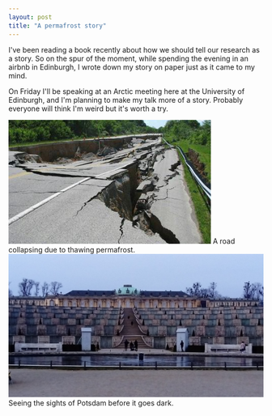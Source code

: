 ```yaml
---
layout: post
title: "A permafrost story"
---
```


I've been reading a book recently about how we should tell our research as a story. So on the spur of the moment, while 
spending the evening in an airbnb in Edinburgh, I wrote down my story on paper just as it came to my mind.

On Friday I'll be speaking at an Arctic meeting here at the University of Edinburgh, and 
I'm planning to make my talk more of a story. Probably everyone will think I'm weird but it's worth a try.

<div class="inline-image" style="float: right">
<img src="/images/Permafrost-road-damage.jpg"/>
<span>A road collapsing due to thawing permafrost. </span>
</div>



<div class="inline-image" style="width: 100%">
<img src="/images/potsdam.JPG"/>
<span>Seeing the sights of Potsdam before it goes dark. </span>
</div>

